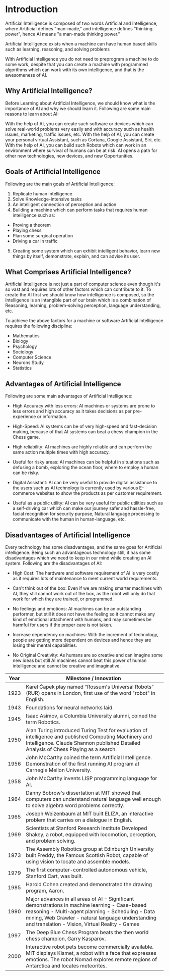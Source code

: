 
# Introduction

Artificial Intelligence is composed of two words Artificial and Intelligence, where Artificial defines "man-made," and intelligence defines "thinking power", hence AI means "a man-made thinking power."

Artificial Intelligence exists when a machine can have human based skills such as learning, reasoning, and solving problems

With Artificial Intelligence you do not need to preprogram a machine to do some work, despite that you can create a machine with programmed algorithms which can work with its own intelligence, and that is the awesomeness of AI.


## Why Artificial Intelligence?

Before Learning about Artificial Intelligence, we should know what is the importance of AI and why we should learn it. Following are some main reasons to learn about AI:

With the help of AI, you can create such software or devices which can solve real-world problems very easily and with accuracy such as health issues, marketing, traffic issues, etc.
With the help of AI, you can create your personal virtual Assistant, such as Cortana, Google Assistant, Siri, etc.
With the help of AI, you can build such Robots which can work in an environment where survival of humans can be at risk.
AI opens a path for other new technologies, new devices, and new Opportunities.

## Goals of Artificial Intelligence
Following are the main goals of Artificial Intelligence:

1) Replicate human intelligence
2) Solve Knowledge-intensive tasks
3) An intelligent connection of perception and action
4) Building a machine which can perform tasks that requires human intelligence such as:
  - Proving a theorem
  - Playing chess
  - Plan some surgical operation
  - Driving a car in traffic
5) Creating some system which can exhibit intelligent behavior, learn new things by itself, demonstrate, explain, and can advise its user.

## What Comprises Artificial Intelligence?

Artificial Intelligence is not just a part of computer science even though it's so vast and requires lots of other factors which can contribute to it. To create the AI first we should know how intelligence is composed, so the Intelligence is an intangible part of our brain which is a combination of Reasoning, learning, problem-solving perception, language understanding, etc.

To achieve the above factors for a machine or software Artificial Intelligence requires the following discipline:

- Mathematics
- Biology
- Psychology
- Sociology
- Computer Science
- Neurons Study
- Statistics

## Advantages of Artificial Intelligence

Following are some main advantages of Artificial Intelligence:

- High Accuracy with less errors: AI machines or systems are prone to less errors and high accuracy as it takes decisions as per pre-experience or information.

- High-Speed: AI systems can be of very high-speed and fast-decision making, because of that AI systems can beat a chess champion in the Chess game.

- High reliability: AI machines are highly reliable and can perform the same action multiple times with high accuracy.

- Useful for risky areas: AI machines can be helpful in situations such as defusing a bomb, exploring the ocean floor, where to employ a human can be risky.

- Digital Assistant: AI can be very useful to provide digital assistance to the users such as AI technology is currently used by various E-commerce websites to show the products as per customer requirement.

- Useful as a public utility: AI can be very useful for public utilities such as a self-driving car which can make our journey safer and hassle-free, facial recognition for security purpose, Natural language processing to communicate with the human in human-language, etc.

## Disadvantages of Artificial Intelligence

Every technology has some disadvantages, and the same goes for Artificial intelligence. Being such an advantageous technology still, it has some disadvantages which we need to keep in our mind while creating an AI system. Following are the disadvantages of AI:

- High Cost: The hardware and software requirement of AI is very costly as it requires lots of maintenance to meet current world requirements.

- Can't think out of the box: Even if we are making smarter machines with AI, they still cannot work out of the box, as the robot will only do that work for which they are trained, or programmed.

- No feelings and emotions: AI machines can be an outstanding performer, but still it does not have the feeling so it cannot make any kind of emotional attachment with humans, and may sometimes be harmful for users if the proper care is not taken.

- Increase dependency on machines: With the increment of technology, people are getting more dependent on devices and hence they are losing their mental capabilities.

- No Original Creativity: As humans are so creative and can imagine some new ideas but still AI machines cannot beat this power of human intelligence and cannot be creative and imaginative.

Year | Milestone / Innovation 
--- | --- 
1923 | Karel Čapek play named “Rossum's Universal Robots” (RUR) opens in London, first use of the word "robot" in English.
1943 | Foundations for neural networks laid.
1945 | Isaac Asimov, a Columbia University alumni, coined the term Robotics.
1950 | Alan Turing introduced Turing Test for evaluation of intelligence and published Computing Machinery and Intelligence. Claude Shannon published Detailed Analysis of Chess Playing as a search.
1956 | John McCarthy coined the term Artificial Intelligence. Demonstration of the first running AI program at Carnegie Mellon University.
1958 | John McCarthy invents LISP programming language for AI.
1964 | Danny Bobrow's dissertation at MIT showed that computers can understand natural language well enough to solve algebra word problems correctly.
1965 | Joseph Weizenbaum at MIT built ELIZA, an interactive problem that carries on a dialogue in English.
1969 | Scientists at Stanford Research Institute Developed Shakey, a robot, equipped with locomotion, perception, and problem solving.
1973 | The Assembly Robotics group at Edinburgh University built Freddy, the Famous Scottish Robot, capable of using vision to locate and assemble models.
1979 | The first computer-controlled autonomous vehicle, Stanford Cart, was built.
1985 | Harold Cohen created and demonstrated the drawing program, Aaron.
1990 | Major advances in all areas of AI  − Significant demonstrations in machine learning - Case-based reasoning - Multi-agent planning - Scheduling - Data mining, Web Crawler - natural language understanding and translation - Vision, Virtual Reality - Games
1997 | The Deep Blue Chess Program beats the then world chess champion, Garry Kasparov.
2000 | Interactive robot pets become commercially available. MIT displays Kismet, a robot with a face that expresses emotions. The robot Nomad explores remote regions of Antarctica and locates meteorites.

